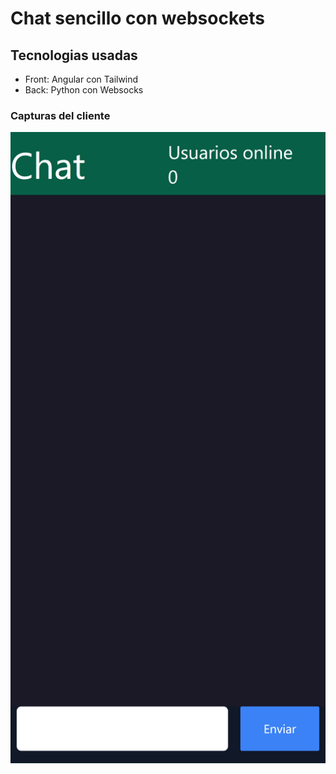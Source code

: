 # Chat sencillo con websockets
## Tecnologias usadas
- Front: Angular con Tailwind
- Back: Python con Websocks
### Capturas del cliente
![Imagen del chat](https://raw.githubusercontent.com/jdoble97/chat/main/screenshots/screen3.png)